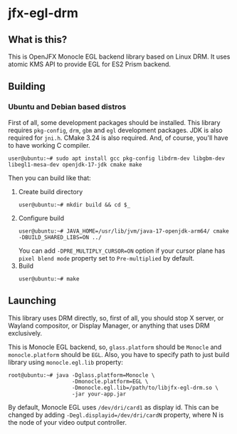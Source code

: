 # jfx-egl-drm

## What is this?
This is OpenJFX Monocle EGL backend library based on Linux DRM. It uses atomic KMS API to provide EGL for ES2 Prism
backend.

## Building

### Ubuntu and Debian based distros

First of all, some development packages should be installed. This library requires `pkg-config`, `drm`, `gbm` and `egl`
development packages. JDK is also required for `jni.h`. CMake 3.24 is also required. And, of course, you'll have to have
working C compiler.

```console
user@ubuntu:~# sudo apt install gcc pkg-config libdrm-dev libgbm-dev libegl1-mesa-dev openjdk-17-jdk cmake make
```

Then you can build like that:
1. Create build directory
   ```console
   user@ubuntu:~# mkdir build && cd $_ 
   ```
2. Configure build
   ```console
   user@ubuntu:~# JAVA_HOME=/usr/lib/jvm/java-17-openjdk-arm64/ cmake -DBUILD_SHARED_LIBS=ON ../ 
   ```
   You can add `-DPRE_MULTIPLY_CURSOR=ON` option if your cursor plane has `pixel blend mode` property set to
   `Pre-multiplied` by default.
3. Build
   ```console
   user@ubuntu:~# make
   ```

## Launching

This library uses DRM directly, so, first of all, you should stop X server, or Wayland compositor, or Display Manager,
or anything that uses DRM exclusively. 

This is Monocle EGL backend, so, `glass.platform` should be `Monocle` and `monocle.platform` should be `EGL`. Also, you
have to specify path to just build library using `monocle.egl.lib` property: 
```console
root@ubuntu:~# java -Dglass.platform=Monocle \
                    -Dmonocle.platform=EGL \
                    -Dmonocle.egl.lib=/path/to/libjfx-egl-drm.so \
                    -jar your-app.jar
```

By default, Monocle EGL uses `/dev/dri/card1` as display id. This can be changed by adding
`-Degl.displayid=/dev/dri/cardN` property, where N is the node of your video output controller.